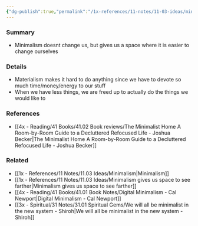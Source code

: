 ```yaml
---
{"dg-publish":true,"permalink":"/1x-references/11-notes/11-03-ideas/minimalist-gives-us-the-space-to-change/","title":"Minimalist gives us the space to change"}
---
```



### Summary
- Minimalism doesnt change us, but gives us a space where it is easier to change ourselves

### Details
- Materialism makes it hard to do anything since we have to devote so much time/money/energy to our stuff
- When we have less things, we are freed up to actually do the things we would like to

### References
- [[4x - Reading/41 Books/41.02 Book reviews/The Minimalist Home A Room-by-Room Guide to a Decluttered Refocused Life - Joshua Becker\|The Minimalist Home A Room-by-Room Guide to a Decluttered Refocused Life - Joshua Becker]]

### Related
- [[1x - References/11 Notes/11.03 Ideas/Minimalism\|Minimalism]]
- [[1x - References/11 Notes/11.03 Ideas/Minimalism gives us space to see farther\|Minimalism gives us space to see farther]]
- [[4x - Reading/41 Books/41.01 Book Notes/Digital Minimalism - Cal Newport\|Digital Minimalism - Cal Newport]]
- [[3x - Spiritual/31 Notes/31.01 Spiritual Gems/We will all be minimalist in the new system - Shiroh\|We will all be minimalist in the new system - Shiroh]]